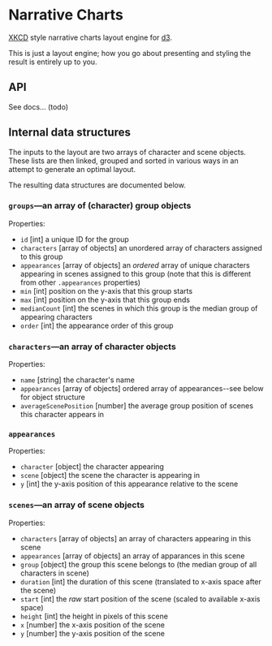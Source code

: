 # Narrative Charts
[XKCD](http://xkcd.com/657/) style narrative charts layout engine for [d3](http://d3js.org).

This is just a layout engine; how you go about presenting and styling the result is entirely up to you.

## API
See docs... (todo)

## Internal data structures
The inputs to the layout are two arrays of character and scene objects. These lists are then linked, grouped and sorted in various ways in an attempt to generate an optimal layout.

The resulting data structures are documented below.

### `groups`—an array of (character) group objects
Properties:
- `id` [int] a unique ID for the group
- `characters` [array of objects] an unordered array of characters assigned to this group
- `appearances` [array of objects] an _ordered_ array of unique characters appearing in scenes assigned to this group (note that this is different from other `.appearances` properties)
- `min` [int] position on the y-axis that this group starts
- `max` [int] position on the y-axis that this group ends
- `medianCount` [int] the scenes in which this group is the median group of appearing characters
- `order` [int] the appearance order of this group

### `characters`—an array of character objects
Properties:
- `name` [string] the character's name
- `appearances` [array of objects] ordered array of appearances--see below for object structure
- `averageScenePosition` [number] the average group position of scenes this character appears in

### `appearances`
Properties:
- `character` [object] the character appearing
- `scene` [object] the scene the character is appearing in
- `y` [int] the y-axis position of this appearance relative to the scene

### `scenes`—an array of scene objects
Properties:
- `characters` [array of objects] an array of characters appearing in this scene
- `appearances` [array of objects] an array of apparances in this scene
- `group` [object] the group this scene belongs to (the median group of all characters in scene)
- `duration` [int] the duration of this scene (translated to x-axis space after the scene)
- `start` [int] the _raw_ start position of the scene (scaled to available x-axis space)
- `height` [int] the height in pixels of this scene
- `x` [number] the x-axis position of the scene
- `y` [number] the y-axis position of the scene
